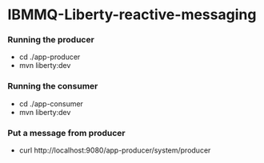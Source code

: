 # IBMMQ-Liberty-reactive-messaging

### Running the producer
- cd ./app-producer
- mvn liberty:dev

### Running the consumer
  - cd ./app-consumer
  - mvn liberty:dev


### Put a message from producer
  - curl http://localhost:9080/app-producer/system/producer
